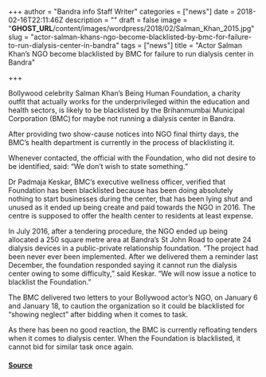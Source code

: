 +++
author = "Bandra info Staff Writer"
categories = ["news"]
date = 2018-02-16T22:11:46Z
description = ""
draft = false
image = "__GHOST_URL__/content/images/wordpress/2018/02/Salman_Khan_2015.jpg"
slug = "actor-salman-khans-ngo-become-blacklisted-by-bmc-for-failure-to-run-dialysis-center-in-bandra"
tags = ["news"]
title = "Actor Salman Khan’s NGO become blacklisted by BMC for failure to run dialysis center in Bandra"

+++


<p>Bollywood celebrity Salman Khan’s Being Human Foundation, a charity outfit that actually works for the underprivileged within the education and health sectors, is likely to be blacklisted by the Brihanmumbai Municipal Corporation (BMC) for maybe not running a dialysis center in Bandra.</p>
<p>After providing two show-cause notices into NGO final thirty days, the BMC’s health department is currently in the process of blacklisting it.</p>
<p>Whenever contacted, the official with the Foundation, who did not desire to be identified, said: “We don&#8217;t wish to state something.”</p>
<p>Dr Padmaja Keskar, BMC’s executive wellness officer, verified that Foundation has been blacklisted because has been doing absolutely nothing to start businesses during the center, that has been lying shut and unused as it ended up being create and paid towards the NGO in 2016. The centre is supposed to offer the health center to residents at least expense.</p>
<p>In July 2016, after a tendering procedure, the NGO ended up being allocated a 250 square metre area at Bandra’s St John Road to operate 24 dialysis devices in a public-private relationship foundation. “The project had been never ever been implemented. After we delivered them a reminder last December, the foundation responded saying it cannot run the dialysis center owing to some difficulty,” said Keskar. “We will now issue a notice to blacklist the Foundation.”</p>
<p>The BMC delivered two letters to your Bollywood actor’s NGO, on January 6 and January 18, to caution the organization so it could be blacklisted for “showing neglect” after bidding when it comes to task.</p>
<p>As there has been no good reaction, the BMC is currently refloating tenders when it comes to dialysis center. When the Foundation is blacklisted, it cannot bid for similar task once again.</p>
<h4><a href="https://www.hindustantimes.com/mumbai-news/actor-salman-khan-s-ngo-to-be-blacklisted-by-bmc-for-failure-to-run-dialysis-centre-in-bandra/story-txfiekqChdY8Vh2 class='headingAlreadyInsideContainer'yBj2W4J.html">Source</a></h4>



